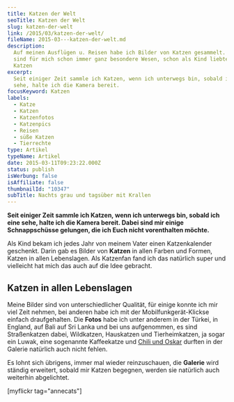 ```yaml
---
title: Katzen der Welt
seoTitle: Katzen der Welt
slug: katzen-der-welt
link: /2015/03/katzen-der-welt/
fileName: 2015-03---katzen-der-welt.md
description:
  Auf meinen Ausflügen u. Reisen habe ich Bilder von Katzen gesammelt. Katzen
  sind für mich schon immer ganz besondere Wesen, schon als Kind liebte ich
  Katzen
excerpt:
  Seit einiger Zeit sammle ich Katzen, wenn ich unterwegs bin, sobald ich eine
  sehe, halte ich die Kamera bereit.
focusKeyword: Katzen
labels:
  - Katze
  - Katzen
  - Katzenfotos
  - Katzenpics
  - Reisen
  - süße Katzen
  - Tierrechte
type: Artikel
typeName: Artikel
date: 2015-03-11T09:23:22.000Z
status: publish
isWerbung: false
isAffiliate: false
thumbnailId: "10347"
subTitle: Nachts grau und tagsüber mit Krallen
---
```


<strong>Seit einiger Zeit sammle ich Katzen, wenn ich unterwegs bin, sobald ich
eine sehe, halte ich die Kamera bereit. Dabei sind mir einige Schnappschüsse
gelungen, die ich Euch nicht vorenthalten möchte.</strong>

Als Kind bekam ich jedes Jahr von meinem Vater einen Katzenkalender geschenkt.
Darin gab es Bilder von <strong>Katzen</strong> in allen Farben und Formen,
Katzen in allen Lebenslagen. Als Katzenfan fand ich das natürlich super und
vielleicht hat mich das auch auf die Idee gebracht.

## Katzen in allen Lebenslagen

Meine Bilder sind von unterschiedlicher Qualität, für einige konnte ich mir viel
Zeit nehmen, bei anderen habe ich mit der Mobilfunkgerät-Klickse einfach
draufgehalten. Die <strong>Fotos</strong> habe ich unter anderem in der Türkei,
in England, auf Bali auf Sri Lanka und bei uns aufgenommen, es sind
Straßenkatzen dabei, Wildkatzen, Hauskatzen und Tierheimkatzen, ja sogar ein
Luwak, eine sogenannte Kaffeekatze und
[Chili und Oskar](http://cardamonchai.aithir.de/2012/08/ode-an-den-kater/)
durften in der Galerie natürlich auch nicht fehlen.

Es lohnt sich übrigens, immer mal wieder reinzuschauen, die
<strong>Galerie</strong> wird ständig erweitert, sobald mir Katzen begegnen,
werden sie natürlich auch weiterhin abgelichtet.

[myflickr tag="annecats"]
